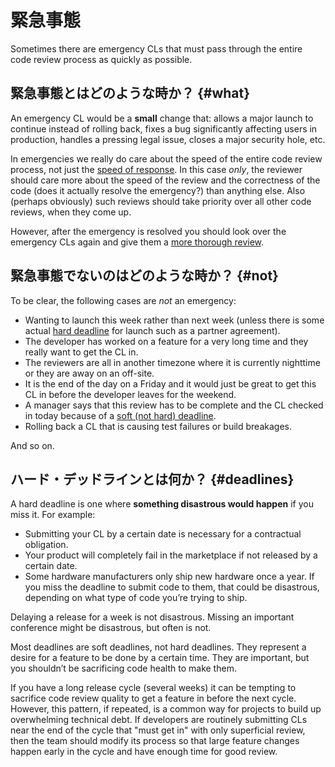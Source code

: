 # 緊急事態

Sometimes there are emergency CLs that must pass through the entire code review
process as quickly as
possible.



## 緊急事態とはどのような時か？ {#what}

An emergency CL would be a **small** change that: allows a major launch to
continue instead of rolling back, fixes a bug significantly affecting users in
production, handles a pressing legal issue, closes a major security hole, etc.

In emergencies we really do care about the speed of the entire code review
process, not just the [speed of response](reviewer/speed.md). In this case
*only*, the reviewer should care more about the speed of the review and the
correctness of the code (does it actually resolve the emergency?) than anything
else. Also (perhaps obviously) such reviews should take priority over all other
code reviews, when they come up.

However, after the emergency is resolved you should look over the emergency CLs
again and give them a [more thorough review](reviewer/looking-for.md).

## 緊急事態でないのはどのような時か？ {#not}

To be clear, the following cases are *not* an emergency:

-   Wanting to launch this week rather than next week (unless there is some
    actual [hard deadline](#deadlines) for launch such as a partner agreement).
-   The developer has worked on a feature for a very long time and they really
    want to get the CL in.
-   The reviewers are all in another timezone where it is currently nighttime or
    they are away on an off-site.
-   It is the end of the day on a Friday and it would just be great to get this
    CL in before the developer leaves for the weekend.
-   A manager says that this review has to be complete and the CL checked in
    today because of a [soft (not hard) deadline](#deadlines).
-   Rolling back a CL that is causing test failures or build breakages.

And so on.

## ハード・デッドラインとは何か？ {#deadlines}

A hard deadline is one where **something disastrous would happen** if you miss
it. For example:

-   Submitting your CL by a certain date is necessary for a contractual
    obligation.
-   Your product will completely fail in the marketplace if not released by a
    certain date.
-   Some hardware manufacturers only ship new hardware once a year. If you miss
    the deadline to submit code to them, that could be disastrous, depending on
    what type of code you’re trying to ship.

Delaying a release for a week is not disastrous. Missing an important conference
might be disastrous, but often is not.

Most deadlines are soft deadlines, not hard deadlines. They represent a desire
for a feature to be done by a certain time. They are important, but you
shouldn’t be sacrificing code health to make them.

If you have a long release cycle (several weeks) it can be tempting to sacrifice
code review quality to get a feature in before the next cycle. However, this
pattern, if repeated, is a common way for projects to build up overwhelming
technical debt. If developers are routinely submitting CLs near the end of the
cycle that "must get in" with only superficial review, then the team should
modify its process so that large feature changes happen early in the cycle and
have enough time for good review.
